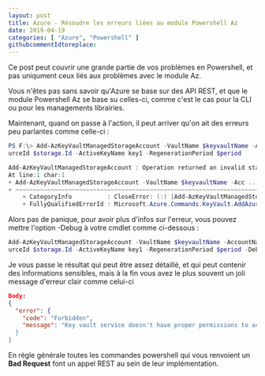 ```yaml
---
layout: post
title: Azure - Résoudre les erreurs liées au module Powershell Az
date: 2019-04-19
categories: [ "Azure", "Powershell" ]
githubcommentIdtoreplace: 
---
```


Ce post peut couvrir une grande partie de vos problèmes en Powershell, et pas uniqument ceux liés aux problèmes avec le module Az.

Vous n'êtes pas sans savoir qu'Azure se base sur des API REST, et que le module Powershell Az se base su celles-ci, comme c'est le cas pour la CLI ou pour les managements librairies.

Maintenant, quand on passe à l'action, il peut arriver qu'on ait des erreurs peu parlantes comme celle-ci :

```powershell
PS F:\> Add-AzKeyVaultManagedStorageAccount -VaultName $keyvaultName -AccountName $storage.Name -AccountReso
urceId $storage.Id -ActiveKeyName key1 -RegenerationPeriod $period

Add-AzKeyVaultManagedStorageAccount : Operation returned an invalid status code 'BadRequest'
At line:1 char:1
+ Add-AzKeyVaultManagedStorageAccount -VaultName $keyvaultName -Acc ...
+ ~~~~~~~~~~~~~~~~~~~~~~~~~~~~~~~~~~~~~~~~~~~~~~~~~~~~~~~~~~~~~~~~~~~~~
    + CategoryInfo          : CloseError: (:) [Add-AzKeyVaultManagedStorageAccount], KeyVaultErrorException
    + FullyQualifiedErrorId : Microsoft.Azure.Commands.KeyVault.AddAzureKeyVaultManagedStorageAccount
```

Alors pas de panique, pour avoir plus d'infos sur l'erreur, vous pouvez mettre l'option -Debug à votre cmdlet comme ci-dessous :

```powershell
Add-AzKeyVaultManagedStorageAccount -VaultName $keyvaultName -AccountName $storage.Name -AccountReso
urceId $storage.Id -ActiveKeyName key1 -RegenerationPeriod $period -Debug
```

Je vous passe le résultat qui peut être assez détaillé, et qui peut contenir des informations sensibles, mais à la fin vous avez le plus souvent un joli message d'erreur clair comme celui-ci

```json
Body:
{
  "error": {
    "code": "Forbidden",
    "message": "Key vault service doesn't have proper permissions to access the storage account
  }
}
```

En règle générale toutes les commandes powershell qui vous renvoient un **Bad Request** font un appel REST au sein de leur implémentation.
